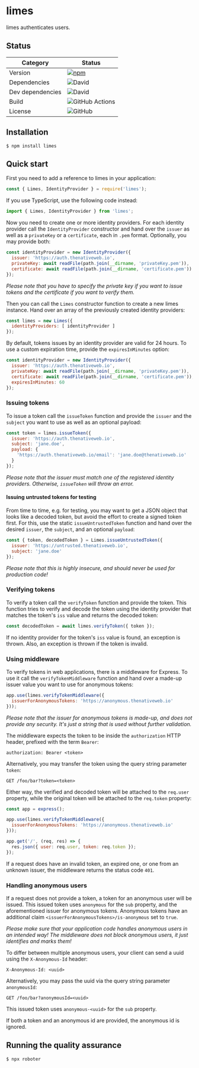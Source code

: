 # limes

limes authenticates users.

## Status

| Category         | Status                                                                                                  |
| ---------------- | ------------------------------------------------------------------------------------------------------- |
| Version          | [![npm](https://img.shields.io/npm/v/limes)](https://www.npmjs.com/package/limes)                       |
| Dependencies     | ![David](https://img.shields.io/david/thenativeweb/limes)                                               |
| Dev dependencies | ![David](https://img.shields.io/david/dev/thenativeweb/limes)                                           |
| Build            | ![GitHub Actions](https://github.com/thenativeweb/limes/workflows/Release/badge.svg?branch=master) |
| License          | ![GitHub](https://img.shields.io/github/license/thenativeweb/limes)                                     |

## Installation

```shell
$ npm install limes
```

## Quick start

First you need to add a reference to limes in your application:

```javascript
const { Limes, IdentityProvider } = require('limes');
```

If you use TypeScript, use the following code instead:

```typescript
import { Limes, IdentityProvider } from 'limes';
```

Now you need to create one or more identity providers. For each identity provider call the `IdentityProvider` constructor and hand over the `issuer` as well as a `privateKey` or a `certificate`, each in `.pem` format. Optionally, you may provide both:

```javascript
const identityProvider = new IdentityProvider({
  issuer: 'https://auth.thenativeweb.io',
  privateKey: await readFile(path.join(__dirname, 'privateKey.pem')),
  certificate: await readFile(path.join(__dirname, 'certificate.pem'))
});
```

_Please note that you have to specify the private key if you want to issue tokens and the certificate if you want to verify them._

Then you can call the `Limes` constructor function to create a new limes instance. Hand over an array of the previously created identity providers:

```javascript
const limes = new Limes({
  identityProviders: [ identityProvider ]
});
```

By default, tokens issues by an identity provider are valid for 24 hours. To use a custom expiration time, provide the `expiresInMinutes` option:

```javascript
const identityProvider = new IdentityProvider({
  issuer: 'https://auth.thenativeweb.io',
  privateKey: await readFile(path.join(__dirname, 'privateKey.pem')),
  certificate: await readFile(path.join(__dirname, 'certificate.pem')),
  expiresInMinutes: 60
});
```

### Issuing tokens

To issue a token call the `issueToken` function and provide the `issuer` and the `subject` you want to use as well as an optional payload:

```javascript
const token = limes.issueToken({
  issuer: 'https://auth.thenativeweb.io',
  subject: 'jane.doe',
  payload: {
    'https://auth.thenativeweb.io/email': 'jane.doe@thenativeweb.io'
  }
});
```

_Please note that the issuer must match one of the registered identity providers. Otherwise, `issueToken` will throw an error._

#### Issuing untrusted tokens for testing

From time to time, e.g. for testing, you may want to get a JSON object that looks like a decoded token, but avoid the effort to create a signed token first. For this, use the static `issueUntrustedToken` function and hand over the desired `issuer`, the `subject`, and an optional `payload`:

```javascript
const { token, decodedToken } = Limes.issueUntrustedToken({
  issuer: 'https://untrusted.thenativeweb.io',
  subject: 'jane.doe'
});
```

_Please note that this is highly insecure, and should never be used for production code!_

### Verifying tokens

To verify a token call the `verifyToken` function and provide the token. This function tries to verify and decode the token using the identity provider that matches the token's `iss` value and returns the decoded token:

```javascript
const decodedToken = await limes.verifyToken({ token });
```

If no identity provider for the token's `iss` value is found, an exception is thrown. Also, an exception is thrown if the token is invalid.

### Using middleware

To verify tokens in web applications, there is a middleware for Express. To use it call the `verifyTokenMiddleware` function and hand over a made-up issuer value you want to use for anonymous tokens:

```javascript
app.use(limes.verifyTokenMiddleware({
  issuerForAnonymousTokens: 'https://anonymous.thenativeweb.io'
}));
```

_Please note that the issuer for anonymous tokens is made-up, and does not provide any security. It's just a string that is used without further validation._

The middleware expects the token to be inside the `authorization` HTTP header, prefixed with the term `Bearer`:

    authorization: Bearer <token>

Alternatively, you may transfer the token using the query string parameter `token`:

    GET /foo/bar?token=<token>

Either way, the verified and decoded token will be attached to the `req.user` property, while the original token will be attached to the `req.token` property:

```javascript
const app = express();

app.use(limes.verifyTokenMiddleware({
  issuerForAnonymousTokens: 'https://anonymous.thenativeweb.io'
}));

app.get('/', (req, res) => {
  res.json({ user: req.user, token: req.token });
});
```

If a request does have an invalid token, an expired one, or one from an unknown issuer, the middleware returns the status code `401`.

### Handling anonymous users

If a request does not provide a token, a token for an anonymous user will be issued. This issued token uses `anonymous` for the `sub` property, and the aforementioned issuer for anonymous tokens. Anonymous tokens have an additional claim `<issuerForAnonymousTokens>/is-anonymous` set to `true`.

_Please make sure that your application code handles anonymous users in an intended way! The middleware does not block anonymous users, it just identifies and marks them!_

To differ between multiple anonymous users, your client can send a uuid using the `X-Anonymous-Id` header:

    X-Anonymous-Id: <uuid>

Alternatively, you may pass the uuid via the query string parameter `anonymousId`:

    GET /foo/bar?anonymousId=<uuid>

This issued token uses `anonymous-<uuid>` for the `sub` property.

If both a token and an anonymous id are provided, the anonymous id is ignored.

## Running the quality assurance

```shell
$ npx roboter
```
